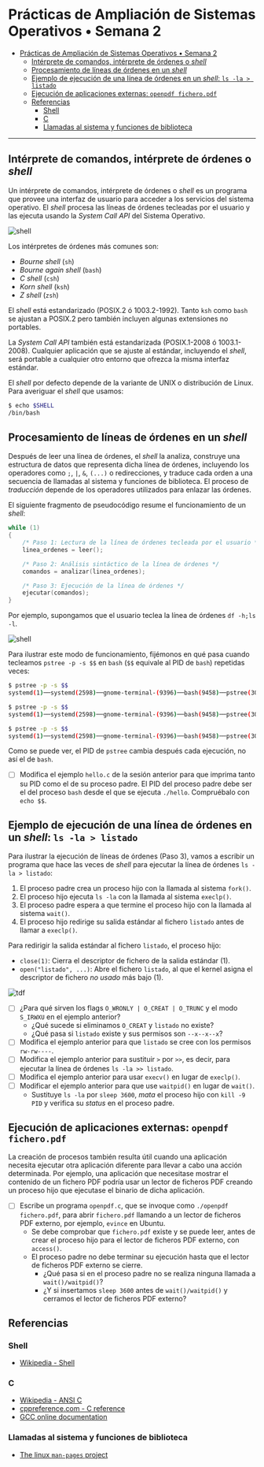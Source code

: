 # Prácticas de Ampliación de Sistemas Operativos • Semana 2

- [Prácticas de Ampliación de Sistemas Operativos • Semana 2](#prácticas-de-ampliación-de-sistemas-operativos--semana-2)
  - [Intérprete de comandos, intérprete de órdenes o *shell*](#intérprete-de-comandos-intérprete-de-órdenes-o-shell)
  - [Procesamiento de líneas de órdenes en un *shell*](#procesamiento-de-líneas-de-órdenes-en-un-shell)
  - [Ejemplo de ejecución de una línea de órdenes en un *shell*: `ls -la > listado`](#ejemplo-de-ejecución-de-una-línea-de-órdenes-en-un-shell-ls--la--listado)
  - [Ejecución de aplicaciones externas: `openpdf fichero.pdf`](#ejecución-de-aplicaciones-externas-openpdf-ficheropdf)
  - [Referencias](#referencias)
    - [Shell](#shell)
    - [C](#c)
    - [Llamadas al sistema y funciones de biblioteca](#llamadas-al-sistema-y-funciones-de-biblioteca)

---

## Intérprete de comandos, intérprete de órdenes o *shell*

Un intérprete de comandos, intérprete de órdenes o *shell* es un programa que
provee una interfaz de usuario para acceder a los servicios del sistema
operativo. El *shell* procesa las líneas de órdenes tecleadas por el usuario y
las ejecuta usando la *System Call API* del Sistema Operativo.

![shell](img/shell1.svg)

Los intérpretes de órdenes más comunes son:

- *Bourne shell* (`sh`)
- *Bourne again shell* (`bash`)
- *C shell* (`csh`)
- *Korn shell* (`ksh`)
- *Z shell* (`zsh`)

El *shell* está estandarizado (POSIX.2 ó 1003.2-1992). Tanto `ksh` como `bash`
se ajustan a POSIX.2 pero también incluyen algunas extensiones no portables.

La *System Call API* también está estandarizada (POSIX.1-2008 ó 1003.1-2008).
Cualquier aplicación que se ajuste al estándar, incluyendo el *shell*, será
portable a cualquier otro entorno que ofrezca la misma interfaz estándar.

El *shell* por defecto depende de la variante de UNIX o distribución de Linux.
Para averiguar el *shell* que usamos:

```bash
$ echo $SHELL
/bin/bash
```

## Procesamiento de líneas de órdenes en un *shell*

Después de leer una línea de órdenes, el *shell* la analiza, construye una
estructura de datos que representa dicha línea de órdenes, incluyendo los
operadores como `;`, `|`, `&`, `(...)` o redirecciones, y traduce cada orden a
una secuencia de llamadas al sistema y funciones de biblioteca. El proceso de
*traducción* depende de los operadores utilizados para enlazar las órdenes.

El siguiente fragmento de pseudocódigo resume el funcionamiento de un *shell*:

```C
while (1)
{
    /* Paso 1: Lectura de la línea de órdenes tecleada por el usuario */
    linea_ordenes = leer();

    /* Paso 2: Análisis sintáctico de la línea de órdenes */
    comandos = analizar(linea_ordenes);

    /* Paso 3: Ejecución de la línea de órdenes */
    ejecutar(comandos);
}
```

Por ejemplo, supongamos que el usuario teclea la línea de órdenes `df -h;ls -l`.

![shell](img/shell2.svg)

Para ilustrar este modo de funcionamiento, fijémonos en qué pasa cuando
tecleamos `pstree -p -s $$` en `bash` (`$$` equivale al PID de `bash`) repetidas
veces:

```bash
$ pstree -p -s $$
systemd(1)──systemd(2598)──gnome-terminal-(9396)──bash(9458)──pstree(30637)

$ pstree -p -s $$
systemd(1)──systemd(2598)──gnome-terminal-(9396)──bash(9458)──pstree(30639)

$ pstree -p -s $$
systemd(1)──systemd(2598)──gnome-terminal-(9396)──bash(9458)──pstree(30641)
```

Como se puede ver, el PID de `pstree` cambia después cada ejecución, no así el
de `bash`.

- [ ] Modifica el ejemplo `hello.c` de la sesión anterior para que imprima tanto
      su PID como el de su proceso padre. El PID del proceso padre debe ser el
      del proceso `bash` desde el que se ejecuta `./hello`. Compruébalo con
      `echo $$`.

## Ejemplo de ejecución de una línea de órdenes en un *shell*: `ls -la > listado`

Para ilustrar la ejecución de líneas de órdenes (Paso 3), vamos a escribir un
programa que hace las veces de *shell* para ejecutar la línea de órdenes
`ls -la > listado`:

1. El proceso padre crea un proceso hijo con la llamada al sistema
   `fork()`.
2. El proceso hijo ejecuta `ls -la` con la llamada al sistema `execlp()`.
3. El proceso padre espera a que termine el proceso hijo con la llamada al
   sistema `wait()`.
4. El proceso hijo redirige su salida estándar al fichero `listado` antes de
   llamar a `execlp()`.

Para redirigir la salida estándar al fichero `listado`, el proceso hijo:

- `close(1)`: Cierra el descriptor de fichero de la salida estándar (1).
- `open("listado", ...)`: Abre el fichero `listado`, al que el kernel asigna el
  descriptor de fichero *no usado* más bajo (1).

![tdf](img/tdf.svg)

- [ ] ¿Para qué sirven los flags `O_WRONLY | O_CREAT | O_TRUNC` y el modo
      `S_IRWXU` en el ejemplo anterior?
  - ¿Qué sucede si eliminamos `O_CREAT` y `listado` no existe?
  - ¿Qué pasa si `listado` existe y sus permisos son `--x--x--x`?
- [ ] Modifica el ejemplo anterior para que `listado` se cree con los permisos
      `rw-rw----`.
- [ ] Modifica el ejemplo anterior para sustituir `>` por `>>`, es decir, para
      ejecutar la línea de órdenes `ls -la >> listado`.
- [ ] Modifica el ejemplo anterior para usar `execv()` en lugar de `execlp()`.
- [ ] Modificar el ejemplo anterior para que use `waitpid()` en lugar de
      `wait()`.
  - Sustituye `ls -la` por `sleep 3600`, *mata* el proceso hijo con `kill -9
    PID` y verifica su *status* en el proceso padre.

## Ejecución de aplicaciones externas: `openpdf fichero.pdf`

La creación de procesos también resulta útil cuando una aplicación necesita
ejecutar otra aplicación diferente para llevar a cabo una acción determinada.
Por ejemplo, una aplicación que necesitase mostrar el contenido de un fichero
PDF podría usar un lector de ficheros PDF creando un proceso hijo que ejecutase
el binario de dicha aplicación.

- [ ] Escribe un programa `openpdf.c`, que se invoque como `./openpdf
      fichero.pdf`, para abrir `fichero.pdf` llamando a un lector de ficheros
      PDF externo, por ejemplo, `evince` en Ubuntu.
  - Se debe comprobar que `fichero.pdf` existe y se puede leer, antes de crear
    el proceso hijo para el lector de ficheros PDF externo, con `access()`.
  - El proceso padre no debe terminar su ejecución hasta que el lector de
    ficheros PDF externo se cierre.
    - ¿Qué pasa si en el proceso padre no se realiza ninguna llamada a
      `wait()/waitpid()`?
    - ¿Y si insertamos `sleep 3600` antes de `wait()/waitpid()` y cerramos el
      lector de ficheros PDF externo?

## Referencias

### Shell

- [Wikipedia - Shell](https://en.wikipedia.org/wiki/Shell_%28computing%29)

### C

- [Wikipedia - ANSI C](https://en.wikipedia.org/wiki/ANSI_C)
- [cppreference.com - C reference](https://en.cppreference.com/w/c)
- [GCC online documentation](https://gcc.gnu.org/onlinedocs/)

### Llamadas al sistema y funciones de biblioteca

- [The linux `man-pages` project](https://www.kernel.org/doc/man-pages/)
